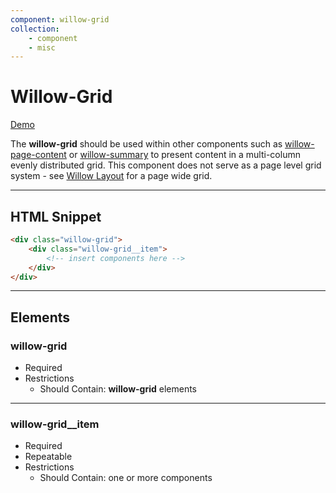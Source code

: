 ```yaml
---
component: willow-grid
collection: 
    - component 
    - misc
---
```

# **Willow-Grid**

[Demo](http://codepen.io/team/UnumUX/pen/PpWzpY)

The **willow-grid** should be used within other components such as [willow-page-content](../page-content) or [willow-summary](../summary) to present content in a multi-column evenly distributed grid. This component does not serve as a page level grid system - see [Willow Layout](../layout) for a page wide grid.

---

## HTML Snippet

```html
<div class="willow-grid">
    <div class="willow-grid__item">
        <!-- insert components here -->
    </div>
</div>
```

---

## Elements

### willow-grid

- Required
- Restrictions
  - Should Contain: **willow-grid** elements

---

### willow-grid__item

- Required
- Repeatable
- Restrictions
  - Should Contain: one or more components